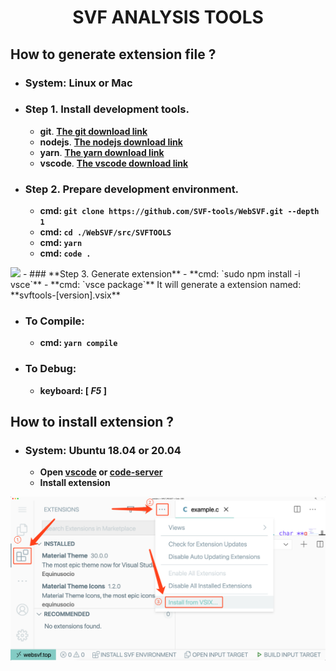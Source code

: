 # **<p align="center">SVF ANALYSIS TOOLS</p>**
## **How to generate extension file ?**
-  ### System: **Linux or Mac**  
-  ### **Step 1. Install development tools.**
    - **git**. **[The git download link](https://code.visualstudio.com/)**
    - **nodejs**. **[The nodejs download link](https://nodejs.org/zh-cn/download/)**
    - **yarn**. **[The yarn download link](https://classic.yarnpkg.com/en/docs/install/#windows-stable)**
    - **vscode**. **[The vscode download link](https://code.visualstudio.com/)**

-  ### **Step 2. Prepare development environment.**
    - **cmd: `git clone https://github.com/SVF-tools/WebSVF.git --depth 1`**  
    - **cmd: `cd ./WebSVF/src/SVFTOOLS`**  
    - **cmd: `yarn`**  
    - **cmd: `code .`**  
<img src='https://github.com/SVF-tools/WebSVF/blob/master/docs/env.gif?raw=true' width='720'/>
- ### **Step 3. Generate extension**
    - **cmd: `sudo npm install -i vsce`** 
    - **cmd: `vsce package`**  
It will generate a extension named: **svftools-[version].vsix**

-  ### **To Compile:**   
    - **cmd: `yarn compile`**  
-  ### **To Debug:**  
    - **keyboard: [ _F5_ ]**  

## **How to install extension ?**

-  ### System: **Ubuntu 18.04 or 20.04**
    - **Open [vscode](https://code.visualstudio.com/) or [code-server](https://github.com/cdr/code-server)**  
    - **Install extension**  
<img src='https://github.com/SVF-tools/WebSVF/blob/master/docs/vsix_install.png?raw=true' width='720'/>
